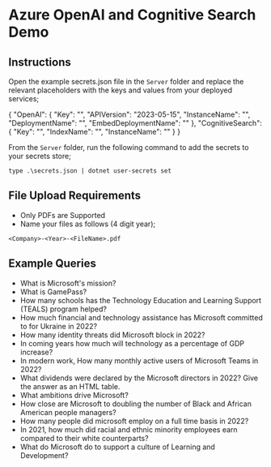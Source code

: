 # Azure OpenAI and Cognitive Search Demo

## Instructions

Open the example secrets.json file in the `Server` folder and replace the relevant placeholders with the keys and values from your deployed services;

{
  "OpenAI": {
    "Key": "<OpenAI Primary Key>",
    "APIVersion": "2023-05-15",
    "InstanceName": "<OpenAI Instance Name>",
    "DeploymentName": "<OpenAI Model Deployment Name>",
    "EmbedDeploymentName": "<OpenAI Embedding Model Deployment Name>"
  },
  "CognitiveSearch": {
    "Key": "<Cognitive Search Key>",
    "IndexName": "<Cognitive Search Index Name>",
    "InstanceName": "<Cognitive Search Instance Name>"
  }
}

From the `Server` folder, run the following command to add the secrets to your secrets store;

`type .\secrets.json | dotnet user-secrets set`

## File Upload Requirements

- Only PDFs are Supported
- Name your files as follows (4 digit year);

`<Company>-<Year>-<FileName>.pdf`

## Example Queries

- What is Microsoft's mission?
- What is GamePass?
- How many schools has the Technology Education and Learning Support (TEALS) program helped?
- How much financial and technology assistance has Microsoft committed to for Ukraine in 2022?
- How many identity threats did Microsoft block in 2022?
- In coming years how much will technology as a percentage of GDP increase?
- In modern work, How many monthly active users of Microsoft Teams in 2022?
- What dividends were declared by the Microsoft directors in 2022? Give the answer as an HTML table.
- What ambitions drive Microsoft?
- How close are Microsoft to doubling the number of Black and African American people managers?
- How many people did microsoft employ on a full time basis in 2022?
- In 2021, how much did racial and ethnic minority employees earn compared to their white counterparts?
- What do Microsoft do to support a culture of Learning and Development?
